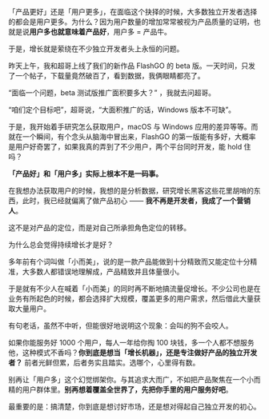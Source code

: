 
「产品更好」还是「用户更多」，在面临这个抉择的时候，大多数独立开发者选择的都会是用户更多。为什么？因为用户数量的增加常常被视为产品质量的证明，也就是说**用户多也就意味着产品好**，用户多 = 产品牛。

于是，增长就是萦绕在不少独立开发者头上永恒的问题。

昨天上午，我和超哥上线了我们的新作品 FlashGO 的 beta 版。一天时间，只发了一个帖子，下载量竟然破百了，看到数据，我俩眼睛都亮了。  

“面临一个问题，beta 测试版推广面积要多大？”  ，我就去问超哥。

“咱们定个目标吧”，超哥说，“大面积推广的话，Windows 版本不可缺”。  

于是，我开始着手研究怎么获取用户，macOS 与 Windows 应用的差异等等。而就在一个瞬间，有个念头从脑海中冒出来，FlashGO 的第一版能有多好，大概率是用户好奇罢了，如果我真的弄到了不少用户，两个平台同时开发，能 hold 住吗？

**「产品好」和「用户多」实际上根本不是一码事。**

在我想办法获取用户的时候，我想的是分析数据，研究增长黑客这些花里胡哨的东西，此时，我已经就偏离了做产品初心 —— **我不再是开发者，我成了一个营销人**。

这不是对产品的定位，而是对自己所承担角色定位的转移。

为什么总会觉得持续增长才是好？

多年前有个词叫做「小而美」，说的是一款产品能做到十分精致而又能定位十分精准，大多数人都错误地理解成，产品精致并且体量很小。

于是就有不少人在喊着「小而美」的同时再不断地搞流量促增长。不少公司也是在业务有所起色的时候，都会选择扩大规模，覆盖更多的用户需求，然后借此大量获取大量用户。

有句老话，虽然不中听，但能很好地说明这个现象：会叫的狗不会咬人。

如果你能服务好 1000 个用户，每人一年给你掏 100 块钱，多一个人都不想服务他，这种模式不香吗？**你到底是想当「增长机器」，还是专注做好产品的独立开发者？** 前者光鲜但累，后者务实且踏实。选哪个，心里得有数。

别再让「用户多」这个幻觉绑架你。与其追求大而广，不如把产品聚焦在一个小而精的用户群体里。**别再想着覆盖全世界了，先把你手里的用户服务好吧**。

最重要的是：搞清楚，你到底是想讨好市场，还是想对得起自己独立开发的初心。